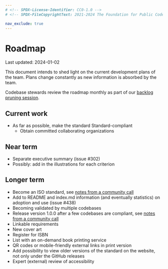 ```yaml
---
# <!-- SPDX-License-Identifier: CC0-1.0 -->
# <!-- SPDX-FileCopyrightText: 2021-2024 The Foundation for Public Code <info@publiccode.net>, https://standard.publiccode.net/AUTHORS -->

nav_exclude: true
---
```


# Roadmap

Last updated: 2024-01-02

This document intends to shed light on the current development plans of the team.
Plans change constantly as new information is absorbed by the team.

Codebase stewards review the roadmap monthly as part of our [backlog pruning session](https://about.publiccode.net/activities/standard-maintenance/backlog-pruning.html).

## Current work

* As far as possible, make the standard Standard-compliant
  * Obtain committed collaborating organizations

## Near term

* Separate executive summary (issue #302)
* Possibly: add in the illustrations for each criterion

## Longer term

* Become an ISO standard, see [notes from a community call](https://blog.publiccode.net/community%20call/2023/10/09/notes-from-community-call-5-october-2023.html)
* Add to README and index.md information (and eventually statistics) on adoption and use (issue #438)
* Becoming validated by multiple codebases
* Release version 1.0.0 after a few codebases are compliant, see [notes from a community call](https://blog.publiccode.net/community%20call/2022/07/07/notes-from-community-call-7-july-2022.html)
* Linkable requirements
* New cover art
* Register for ISBN
* List with an on-demand book printing service
* QR codes or mobile-friendly external links in print version
* Add possibility to view older versions of the standard on the website, not only under the GitHub releases
* Expert (external) review of accessibility
